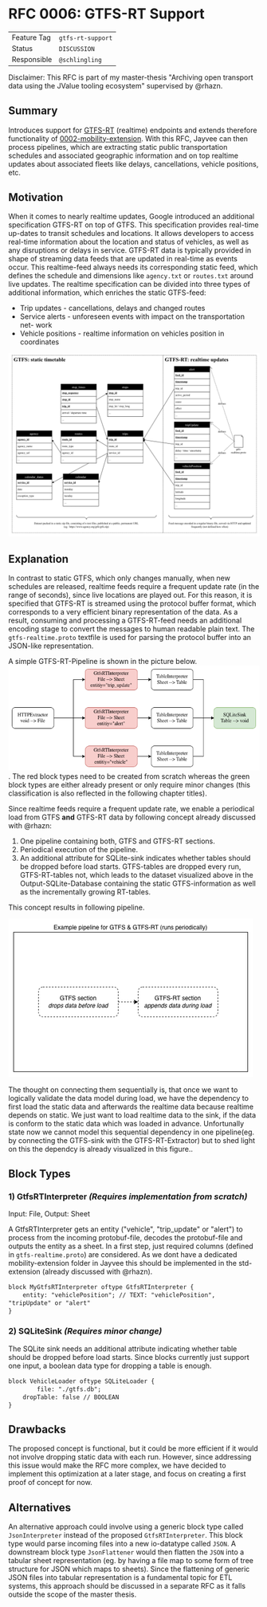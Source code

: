 # RFC 0006: GTFS-RT Support

| | |
|---|---|
| Feature Tag | `gtfs-rt-support` | 
| Status | `DISCUSSION` | <!-- Possible values: DRAFT, DISCUSSION, ACCEPTED, REJECTED -->
| Responsible | `@schlingling` |
<!-- 
  Status Overview:
  - DRAFT: The RFC is not ready for a review and currently under change. Feel free to already ask for feedback on the structure and contents at this stage.
  - DISCUSSION: The RFC is open for discussion. Usually, we open a PR to trigger discussions.
  - ACCEPTED: The RFC was accepted. Create issues to prepare implementation of the RFC.
  - REJECTED: The RFC was rejected. If another revision emerges, switch to status DRAFT.
-->
Disclaimer: This RFC is part of my master-thesis "Archiving open transport data using the JValue tooling ecosystem" supervised by @rhazn.
## Summary
Introduces support for [GTFS-RT](https://developers.google.com/transit/gtfs-realtime) (realtime) endpoints and extends therefore functionality of [0002-mobility-extension](https://github.com/jvalue/jayvee/tree/main/rfc/0002-mobility-extension). With this RFC, Jayvee can then process pipelines, which are extracting static public transportation schedules and associated geographic information and on top  realtime updates about associated fleets like delays, cancellations, vehicle positions, etc.

## Motivation
When it comes to nearly realtime updates, Google introduced an additional specification GTFS-RT on top of GTFS. This specification provides real-time up-dates to transit schedules and locations. It allows developers to access real-time
information about the location and status of vehicles, as well as any disruptions
or delays in service. GTFS-RT data is typically provided in
shape of streaming data feeds that are updated in real-time as events occur.
This realtime-feed always needs its corresponding static feed, which defines the
schedule and dimensions like `agency.txt` or `routes.txt` around live updates. The realtime specification can be divided into three types
of additional information, which enriches the static GTFS-feed:
* Trip updates - cancellations, delays and changed routes
* Service alerts - unforeseen events with impact on the transportation net-
work
* Vehicle positions - realtime information on vehicles position in coordinates

![Visualization of a GTFS file collection including GTFS-RT](./visualization-gtfs-file-collection-including-gtfs-rt.png)

## Explanation
In contrast to static GTFS, which only changes manually, when new schedules are
released, realtime feeds require a frequent update rate (in the range of seconds),
since live locations are played out. For this reason, it is specified that GTFS-RT is
streamed using the protocol buffer format, which corresponds to a very efficient
binary representation of the data. As a result, consuming
and processing a GTFS-RT-feed needs an additional encoding stage to convert
the messages to human readable plain text. The `gtfs-realtime.proto` textfile is used for parsing the protocol buffer into an JSON-like representation.

A simple GTFS-RT-Pipeline is shown in the picture below.
![Simple GTFS-RT pipeline](simple-gtfs-rt-pipeline.png). 
The red block types need to be created from scratch whereas the green block types are either already present or only require minor changes (this classification is also reflected in the following chapter titles).

Since realtime feeds require a frequent update rate, we enable a periodical load from GTFS **and** GTFS-RT data by following concept already discussed with @rhazn:

1. One pipeline containing both, GTFS and GTFS-RT sections.
2. Periodical execution of the pipeline.
3. An additional attribute for SQLite-sink indicates whether tables should be dropped before load starts. GTFS-tables are dropped every run, GTFS-RT-tables not, which leads to the dataset visualized above in the Output-SQLite-Database containing the static GTFS-information as well as  the incrementally growing RT-tables.

This concept results in following pipeline.

![Example pipeline for GTFS and GTFS-RT](./gtfs-and-gtfs-rt-pipeline.png)

The thought on connecting them sequentially is, that once we want to logically validate the data model during load, we have the dependency to first load the static data and afterwards the realtime data because realtime depends on static. We just want to load realtime data to the sink, if the data is conform to the static data which was loaded in advance. Unfortunally state now we cannot model this sequential dependency in one pipeline(eg. by connecting the GTFS-sink with the GTFS-RT-Extractor) but to shed light on this the dependcy is already visualized in this figure..

## Block Types
### 1) GtfsRTInterpreter *(Requires implementation from scratch)*
Input: File, Output: Sheet

A GtfsRTInterpreter gets an entity ("vehicle", "trip_update" or "alert") to process from the incoming protobuf-file, decodes the protobuf-file and outputs the entity as a sheet. In a first step, just required columns (defined in `gtfs-realtime.proto`) are considered. As we dont have a dedicated mobility-extension folder in Jayvee this should be implemented in the std-extension (already discussed with @rhazn).
```
block MyGtfsRTInterpreter oftype GtfsRTInterpreter {
    entity: "vehiclePosition"; // TEXT: "vehiclePosition", "tripUpdate" or "alert"
}
```
### 2) SQLiteSink *(Requires minor change)*
The SQLite sink needs an additional attribute indicating whether table should be dropped before load starts. Since blocks currently just support one input, a boolean data type for dropping a table is enough.
```
block VehicleLoader oftype SQLiteLoader {
		file: "./gtfs.db";
    dropTable: false // BOOLEAN
}
```
## Drawbacks
The proposed concept is functional, but it could be more efficient if it would not involve dropping static data with each run. However, since addressing this issue would make the RFC more complex, we have decided to implement this optimization at a later stage, and focus on creating a first proof of concept for now.

## Alternatives
An alternative approach could involve using a generic block type called `JsonInterpreter` instead of the proposed `GtfsRTInterpreter`. This block type would parse incoming files into a new io-datatype called `JSON`. A downstream block type `JsonFlattener` would then flatten the `JSON`  into a tabular sheet representation (eg. by having a file map to some form of tree structure for JSON which maps to sheets). Since the flattening of generic JSON files into tabular representation is a fundamental topic for ETL systems, this approach should be discussed in a separate RFC as it falls outside the scope of the master thesis.
